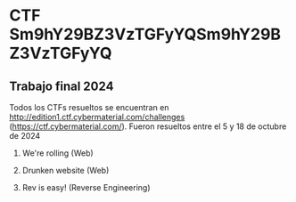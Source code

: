 # CTF Sm9hY29BZ3VzTGFyYQSm9hY29BZ3VzTGFyYQ
## Trabajo final 2024

Todos los CTFs resueltos se encuentran en http://edition1.ctf.cybermaterial.com/challenges (https://ctf.cybermaterial.com/). Fueron resueltos entre el 5 y 18 de octubre de 2024

1. We're rolling (Web)

2. Drunken website (Web)

3. Rev is easy! (Reverse Engineering)